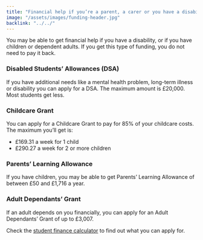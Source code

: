```yaml
---
title: "Financial help if you’re a parent, a carer or you have a disability"
image: "/assets/images/funding-header.jpg"
backlink: "../../"
---
```


You may be able to get financial help if you have a disability, or if you have children or dependent adults. If you get this type of funding, you do not need to pay it back.

### Disabled Students’ Allowances (DSA)

If you have additional needs like a mental health problem, long-term illness or disability you can apply for a DSA. The maximum amount is £20,000. Most students get less.

### Childcare Grant

You can apply for a Childcare Grant to pay for 85% of your childcare costs. The maximum you’ll get is:

* £169.31 a week for 1 child
* £290.27 a week for 2 or more children

### Parents’ Learning Allowance

If you have children, you may be able to get Parents’ Learning Allowance of between £50 and £1,716 a year.

### Adult Dependants’ Grant

If an adult depends on you financially, you can apply for an Adult Dependants’ Grant of up to £3,007.

Check the [student finance calculator](https://beta-getintoteaching.education.gov.uk/funding-your-training/financial-help) to find out what you can apply for.
